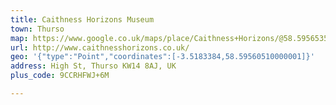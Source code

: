 ```yaml
---
title: Caithness Horizons Museum
town: Thurso
map: https://www.google.co.uk/maps/place/Caithness+Horizons/@58.5956535,-3.5183006,15z/data=!4m2!3m1!1s0x0:0x6bab3c94dec43178?sa=X&ved=0ahUKEwjwyvymvtnOAhWMCsAKHUNXD48Q_BIIdjAK
url: http://www.caithnesshorizons.co.uk/
geo: '{"type":"Point","coordinates":[-3.5183384,58.59560510000001]}'
address: High St, Thurso KW14 8AJ, UK
plus_code: 9CCRHFWJ+6M

---
```


